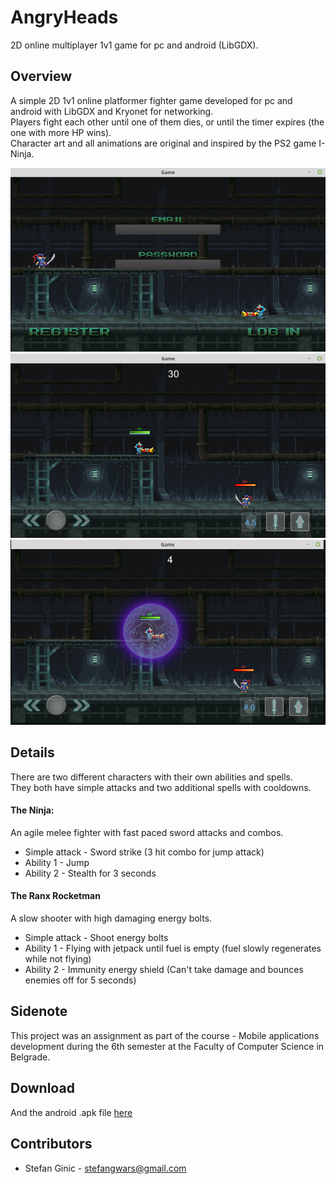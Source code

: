# AngryHeads
2D online multiplayer 1v1 game for pc and android (LibGDX).

## Overview
A simple 2D 1v1 online platformer fighter game developed for pc and android with LibGDX and Kryonet for networking.<br>
Players fight each other until one of them dies, or until the timer expires (the one with more HP wins).<br>
Character art and all animations are original and inspired by the PS2 game I-Ninja.

![Alt text](images/1.png?raw=true "")
![Alt text](images/2.png?raw=true "")
![Alt text](images/3.png?raw=true "")

## Details
There are two different characters with their own abilities and spells.<Br>
They both have simple attacks and two additional spells with cooldowns.<br>
  
#### The Ninja:
An agile melee fighter with fast paced sword attacks and combos.<br>
* Simple attack - Sword strike (3 hit combo for jump attack)
* Ability 1 - Jump
* Ability 2 - Stealth for 3 seconds

#### The Ranx Rocketman
A slow shooter with high damaging energy bolts.
* Simple attack - Shoot energy bolts
* Ability 1 - Flying with jetpack until fuel is empty (fuel slowly regenerates while not flying)
* Ability 2 - Immunity energy shield (Can't take damage and bounces enemies off for 5 seconds)

## Sidenote
This project was an assignment as part of the course - Mobile applications development during the 6th semester at the Faculty of Computer Science in Belgrade.

## Download
And the android .apk file [here](executables/android-debug.apk)<br>

## Contributors
- Stefan Ginic - <stefangwars@gmail.com>

